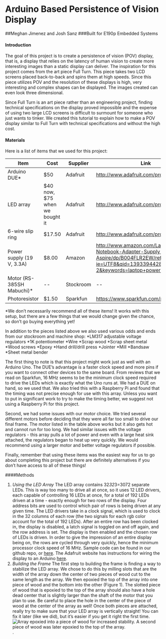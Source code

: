 Arduino Based Persistence of Vision Display
================================

##Meghan Jimenez and Josh Sanz
###Built for E190p Embedded Systems

#### Introduction
The goal of this project is to create a persistence of vision (POV) display, that is, a display that relies on the latency of human vision to create more interesting images than a static display can deliver. The inspiration for this project comes from the art piece Full Turn. This piece takes two LCD screens placed back-to-back and spins them at high speeds. Since this piece utilizes POV and the resolution of these displays is high, very interesting and complex shapes can be displayed. The images created can even look three dimensional.

Since Full Turn is an art piece rather than an engineering project, finding technical specifications on the display proved impossible and the expense of using two large LCD screens is difficult to surmount for someone who just wants to tinker. We created this tutorial to explain how to make a POV display similar to Full Turn with technical specifications and without the high cost.

#### Materials
Here is a list of items that we used for this project:

Item | Cost | Supplier | Link
---- | ---- | -------- | ---- 
Arduino DUE* | $50 | Adafruit | http://www.adafruit.com/products/1076 
LED array | $40 now, $75 when we bought it | Adafruit | http://www.adafruit.com/products/1484 
6-wire slip ring | $17.50 | Adafruit | http://www.adafruit.com/products/736 
Power supply (19 V, 3.3A) | $8.00 | Amazon | http://www.amazon.com/Laptop-Notebook-Adapter-Supply-Aspire/dp/B004FLR2EW/ref=sr_1_2?ie=UTF8&qid=1393394428&sr=8-2&keywords=laptop+power+supply 
Motor (RS-385SH Mabuchi)* | -- | Stockroom | -- 
Photoresistor | $1.50 | Sparkfun | https://www.sparkfun.com/products/9088 

*We don’t necessarily recommend all of these items! It works with this setup, but there are a few things that we would change given the chance, so don’t go buying everything yet!

In addition to the pieces listed above we also used various odds and ends from our stockroom and machine shop:
	*LM317 adjustable voltage regulators
	*1K potentiometer
	*Wire
	*Scrap wood
	*Scrap sheet metal
	*Wood screws
	*Epoxy
	*Hand drill/drill press
	*Jointer
	*Mill
	*Bandsaw
	*Sheet metal bender

The first thing to note is that this project might work just as well with an Arduino Uno. The DUE’s advantage is a faster clock speed and more pins if you want to connect other devices to the same board. From reviews that we read on Sparkfun, 16 MHz seems to be the minimum clock speed required to drive the LEDs which is exactly what the Uno runs at. We had a DUE on hand, so we used that. We also tried this with a Raspberry Pi and found that the timing was not precise enough for use with this array. Unless you want to put in significant work to try to make the timing better, we suggest not using a Raspberry Pi for this project.

Second, we had some issues with our motor choice. We tried several different motors before deciding that they were all far too small to drive our final frame. The motor listed in the table above works but it also gets hot and cannot run for too long. We had similar issues with the voltage regulators - this array pulls a lot of power and even with a large heat sink attached, the regulators began to heat up very quickly. We would recommend using a larger motor and better voltage regulators if possible.

Finally, remember that using these items was the easiest way for us to go about completing this project but there are definitely alternatives if you don’t have access to all of these things!

####Methods

1. _Using the LED Array_
	The LED array contains 32*32*3=3072 separate LEDs. This is way too many to drive all at once, so it uses 12 LED drivers, each capable of controlling 16 LEDs at once, for a total of 192 LEDs driven at a time - exactly enough for two rows of the display. Four address bits are used to control which pair of rows is being driven at any given time. 
	The LED drivers take in a clock signal, which is used to clock in the 32 columns of each row (the two signals for each rgb color account for the total of 192 LEDs). After an entire row has been clocked in, the display is disabled, a latch signal is toggled on and off again, and the row address is set. The display is then enabled and the chosen row of LEDs is driven. In order to give the impression of an entire display being on, the rows are cycled through very quickly, hence the minimum processor clock speed of 16 MHz. Sample code can be found in our github repo, or [here](http://www.google.com/url?q=http%3A%2F%2Fwww.rayslogic.com%2Fpropeller%2FProgramming%2FAdafruitRGB%2FAdafruitRGB.htm&sa=D&sntz=1&usg=AFQjCNGaue4Mzry9ocuIhO-xa-Fn3XG1CQ). The Adafruit website has instructions for wiring the display to an Arduino [here](http://www.google.com/url?q=http%3A%2F%2Flearn.adafruit.com%2F32x16-32x32-rgb-led-matrix%3Fview%3Dall&sa=D&sntz=1&usg=AFQjCNGtINYJXx6uQs6b5SaGDnDzgOfYKw).
2. _Building the Frame_
	The first step to building the frame is finding a way to stabilize the LED array. We chose to do this by milling slots that are the width of the array down the center of two pieces of wood cut to the same length as the array. We then epoxied the top of the array into one piece of wood and the bottom into the other (Figure 1). The slotted piece of wood that is epoxied to the top of the array should also have a hole dead center that is slightly larger than the shaft of the motor that you plan to use. Be careful to place the hole in the center of the piece of wood at the center of the array as well! Once both pieces are attached, really try to make sure that your LED array is vertically straight! You can fix it later (like we did), but it’s easier if you get it right the first time.
	![Array epoxied into a piece of wood for increased stability. A second piece of wood was later epoxied to the top of the array.](https://github.com/joshsanz/POV_Display/blob/master/pictures/wood%20base.jpg?raw=true).




















